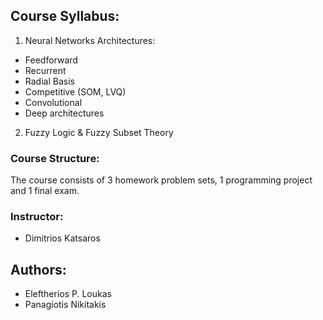 ##  Course Syllabus:

 1. Neural Networks Architectures:

 - Feedforward
 - Recurrent
 - Radial Basis
 - Competitive (SOM, LVQ)
 - Convolutional
 - Deep architectures
 
2. Fuzzy Logic & Fuzzy Subset Theory

### Course Structure:
The course consists of 3 homework problem sets, 1 programming project and 1 final exam.

### Instructor:
- Dimitrios Katsaros

## Authors:
- Eleftherios P. Loukas
- Panagiotis Nikitakis



